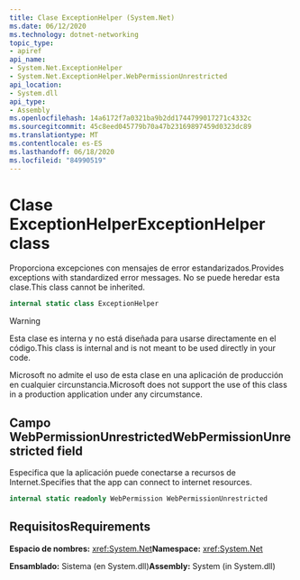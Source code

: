 ```yaml
---
title: Clase ExceptionHelper (System.Net)
ms.date: 06/12/2020
ms.technology: dotnet-networking
topic_type:
- apiref
api_name:
- System.Net.ExceptionHelper
- System.Net.ExceptionHelper.WebPermissionUnrestricted
api_location:
- System.dll
api_type:
- Assembly
ms.openlocfilehash: 14a6172f7a0321ba9b2dd1744799017271c4332c
ms.sourcegitcommit: 45c8eed045779b70a47b23169897459d0323dc89
ms.translationtype: MT
ms.contentlocale: es-ES
ms.lasthandoff: 06/18/2020
ms.locfileid: "84990519"
---
```

# <a name="exceptionhelper-class"></a><span data-ttu-id="0501c-102">Clase ExceptionHelper</span><span class="sxs-lookup"><span data-stu-id="0501c-102">ExceptionHelper class</span></span>

<span data-ttu-id="0501c-103">Proporciona excepciones con mensajes de error estandarizados.</span><span class="sxs-lookup"><span data-stu-id="0501c-103">Provides exceptions with standardized error messages.</span></span> <span data-ttu-id="0501c-104">No se puede heredar esta clase.</span><span class="sxs-lookup"><span data-stu-id="0501c-104">This class cannot be inherited.</span></span>

```csharp
internal static class ExceptionHelper
```

> [!WARNING]
> <span data-ttu-id="0501c-105">Esta clase es interna y no está diseñada para usarse directamente en el código.</span><span class="sxs-lookup"><span data-stu-id="0501c-105">This class is internal and is not meant to be used directly in your code.</span></span>
>
> <span data-ttu-id="0501c-106">Microsoft no admite el uso de esta clase en una aplicación de producción en cualquier circunstancia.</span><span class="sxs-lookup"><span data-stu-id="0501c-106">Microsoft does not support the use of this class in a production application under any circumstance.</span></span>

## <a name="webpermissionunrestricted-field"></a><span data-ttu-id="0501c-107">Campo WebPermissionUnrestricted</span><span class="sxs-lookup"><span data-stu-id="0501c-107">WebPermissionUnrestricted field</span></span>

<span data-ttu-id="0501c-108">Especifica que la aplicación puede conectarse a recursos de Internet.</span><span class="sxs-lookup"><span data-stu-id="0501c-108">Specifies that the app can connect to internet resources.</span></span>

```csharp
internal static readonly WebPermission WebPermissionUnrestricted
```

## <a name="requirements"></a><span data-ttu-id="0501c-109">Requisitos</span><span class="sxs-lookup"><span data-stu-id="0501c-109">Requirements</span></span>

<span data-ttu-id="0501c-110">**Espacio de nombres:** <xref:System.Net></span><span class="sxs-lookup"><span data-stu-id="0501c-110">**Namespace:** <xref:System.Net></span></span>

<span data-ttu-id="0501c-111">**Ensamblado:** Sistema (en System.dll)</span><span class="sxs-lookup"><span data-stu-id="0501c-111">**Assembly:** System (in System.dll)</span></span>
